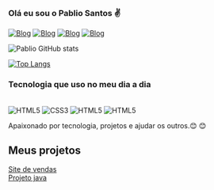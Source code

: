 
### Olá eu sou o Pablio Santos ✌️

[![Blog](https://img.shields.io/badge/Gmail-D14836?style=for-the-badge&logo=gmail&logoColor=white)](https://)
[![Blog](https://img.shields.io/badge/WhatsApp-25D366?style=for-the-badge&logo=whatsapp&logoColor=white)](https://)
[![Blog](https://img.shields.io/badge/Instagram-E4405F?style=for-the-badge&logo=instagram&logoColor=white)](https://)
[![Blog](https://img.shields.io/badge/LinkedIn-0077B5?style=for-the-badge&logo=linkedin&logoColor=white)](https://)

![Pablio GitHub stats](https://github-readme-stats.vercel.app/api?username=PablioSa&show_icons=true&theme=dracula)

[![Top Langs](https://github-readme-stats.vercel.app/api/top-langs/?username=PablioSa&exclude_repo=github-readme-stats,anuraghazra.github.io)](https://github.com/anuraghazra/github-readme-stats)

### Tecnologia que uso no meu dia a dia

<div style="display: inline_block"><br />
    <img aling=""center alt="HTML5" src="https://img.shields.io/badge/HTML5-E34F26?style=for-the-badge&logo=html5&logoColor=white" />
     <img aling=""center alt="CSS3" src="https://img.shields.io/badge/CSS3-1572B6?style=for-the-badge&logo=css3&logoColor=white" />
      <img aling=""center alt="HTML5" src="https://img.shields.io/badge/JavaScript-323330?style=for-the-badge&logo=javascript&logoColor=F7DF1E" />
       <img aling=""center alt="HTML5" src="https://img.shields.io/badge/Java-ED8B00?style=for-the-badge&logo=openjdk&logoColor=white" />

</div>

<p>
Apaixonado por tecnologia, projetos e ajudar os outros.😊 😊 
</p>

## Meus projetos

[Site de vendas]()<br />
[Projeto java]()
